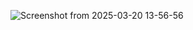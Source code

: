 ![Screenshot from 2025-03-20 13-56-56](https://github.com/user-attachments/assets/ea6277d5-3053-47b8-9cbd-e0d444289325)
